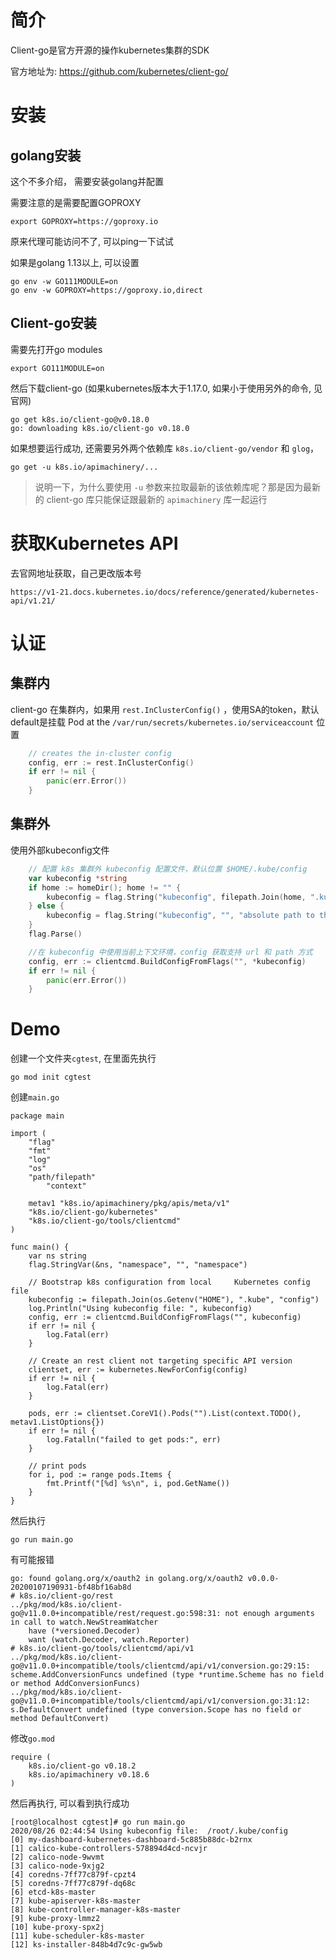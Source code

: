 # 简介

Client-go是官方开源的操作kubernetes集群的SDK

官方地址为:  https://github.com/kubernetes/client-go/

# 安装

## golang安装

这个不多介绍， 需要安装golang并配置

需要注意的是需要配置GOPROXY

```
export GOPROXY=https://goproxy.io
```

原来代理可能访问不了, 可以ping一下试试

如果是golang 1.13以上, 可以设置

```
go env -w GO111MODULE=on
go env -w GOPROXY=https://goproxy.io,direct
```

## Client-go安装

需要先打开go modules

```
export GO111MODULE=on
```

然后下载client-go (如果kubernetes版本大于1.17.0, 如果小于使用另外的命令, 见官网)

```
go get k8s.io/client-go@v0.18.0
go: downloading k8s.io/client-go v0.18.0
```

如果想要运行成功, 还需要另外两个依赖库 `k8s.io/client-go/vendor` 和 `glog`，

```
go get -u k8s.io/apimachinery/...
```

> 说明一下，为什么要使用 `-u` 参数来拉取最新的该依赖库呢？那是因为最新的 client-go 库只能保证跟最新的 `apimachinery` 库一起运行

# 获取Kubernetes API

去官网地址获取，自己更改版本号

```
https://v1-21.docs.kubernetes.io/docs/reference/generated/kubernetes-api/v1.21/
```

# 认证

## 集群内

client-go 在集群内，如果用 `rest.InClusterConfig()` ，使用SA的token，默认default是挂载 Pod at the `/var/run/secrets/kubernetes.io/serviceaccount` 位置

```go
    // creates the in-cluster config
    config, err := rest.InClusterConfig()
    if err != nil {
        panic(err.Error())
    }
```

## 集群外

使用外部kubeconfig文件

```go
    // 配置 k8s 集群外 kubeconfig 配置文件，默认位置 $HOME/.kube/config
    var kubeconfig *string
    if home := homeDir(); home != "" {
        kubeconfig = flag.String("kubeconfig", filepath.Join(home, ".kube", "config"), "(optional) absolute path to the kubeconfig file")
    } else {
        kubeconfig = flag.String("kubeconfig", "", "absolute path to the kubeconfig file")
    }
    flag.Parse()

    //在 kubeconfig 中使用当前上下文环境，config 获取支持 url 和 path 方式
    config, err := clientcmd.BuildConfigFromFlags("", *kubeconfig)
    if err != nil {
        panic(err.Error())
    }
```

# Demo

创建一个文件夹`cgtest`, 在里面先执行

```
go mod init cgtest
```

创建`main.go`

```
package main

import (
    "flag"
    "fmt"
    "log"
    "os"
    "path/filepath"
        "context"

    metav1 "k8s.io/apimachinery/pkg/apis/meta/v1"
    "k8s.io/client-go/kubernetes"
    "k8s.io/client-go/tools/clientcmd"
)

func main() {
    var ns string
    flag.StringVar(&ns, "namespace", "", "namespace")

    // Bootstrap k8s configuration from local     Kubernetes config file
    kubeconfig := filepath.Join(os.Getenv("HOME"), ".kube", "config")
    log.Println("Using kubeconfig file: ", kubeconfig)
    config, err := clientcmd.BuildConfigFromFlags("", kubeconfig)
    if err != nil {
        log.Fatal(err)
    }

    // Create an rest client not targeting specific API version
    clientset, err := kubernetes.NewForConfig(config)
    if err != nil {
        log.Fatal(err)
    }

    pods, err := clientset.CoreV1().Pods("").List(context.TODO(), metav1.ListOptions{})
    if err != nil {
        log.Fatalln("failed to get pods:", err)
    }

    // print pods
    for i, pod := range pods.Items {
        fmt.Printf("[%d] %s\n", i, pod.GetName())
    }
}
```

然后执行

```
go run main.go
```

有可能报错

```
go: found golang.org/x/oauth2 in golang.org/x/oauth2 v0.0.0-20200107190931-bf48bf16ab8d
# k8s.io/client-go/rest
../pkg/mod/k8s.io/client-go@v11.0.0+incompatible/rest/request.go:598:31: not enough arguments in call to watch.NewStreamWatcher
    have (*versioned.Decoder)
    want (watch.Decoder, watch.Reporter)
# k8s.io/client-go/tools/clientcmd/api/v1
../pkg/mod/k8s.io/client-go@v11.0.0+incompatible/tools/clientcmd/api/v1/conversion.go:29:15: scheme.AddConversionFuncs undefined (type *runtime.Scheme has no field or method AddConversionFuncs)
../pkg/mod/k8s.io/client-go@v11.0.0+incompatible/tools/clientcmd/api/v1/conversion.go:31:12: s.DefaultConvert undefined (type conversion.Scope has no field or method DefaultConvert)
```

修改`go.mod`

```
require (
    k8s.io/client-go v0.18.2
    k8s.io/apimachinery v0.18.6
) 
```

然后再执行, 可以看到执行成功

```
[root@localhost cgtest]# go run main.go
2020/08/26 02:44:54 Using kubeconfig file:  /root/.kube/config
[0] my-dashboard-kubernetes-dashboard-5c885b88dc-b2rnx
[1] calico-kube-controllers-578894d4cd-ncvjr
[2] calico-node-9wvmt
[3] calico-node-9xjg2
[4] coredns-7ff77c879f-cpzt4
[5] coredns-7ff77c879f-dq68c
[6] etcd-k8s-master
[7] kube-apiserver-k8s-master
[8] kube-controller-manager-k8s-master
[9] kube-proxy-lmmz2
[10] kube-proxy-spx2j
[11] kube-scheduler-k8s-master
[12] ks-installer-848b4d7c9c-gw5wb
```
